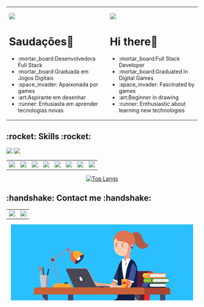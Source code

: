 <table align = "center">
        <tr>
                <td>
                        <div>
                                <p align = "left">
                                         <img src = "https://github.githubassets.com/images/icons/emoji/unicode/1f1e7-1f1f7.png?v8"/>                      
                                        <h1>Saudações👋</h1>
                        <ul>
                                <li>:mortar_board:Desenvolvedora Full Stack</li>
                                <li>:mortar_board:Graduada em Jogos Digitais</li>
                                <li>:space_invader: Apaixonada por games</li>
                                <li>:art:Aspirante em desenhar</li>
                                <li>:runner: Entusiasta em aprender tecnologias novas</li>
                                </div>
                </td>
                <td>
                        <div>
                                <p align = "left">
                                        <img src = "https://github.githubassets.com/images/icons/emoji/unicode/1f1fa-1f1f8.png?v8"/>
                                        <h1>Hi there👋</h1>
                        <ul>                
                                <li>:mortar_board:Full Stack Developer</li>
                                <li>:mortar_board:Graduated in Digital Games</li>
                                <li>:space_invader: Fascinated by games</li>
                                <li>:art:Beginner in drawing</li>
                                <li>:runner: Enthusiastic about learning new technologies</li>
                                
                       
                  
</table>         
<p align = "center">
<h2><bold> :rocket: Skills :rocket: </bold></h2> </p>
<p align = "left">
<a href = "">
<img src = "https://img.shields.io/github/followers/tatiantunes?style=social"/></a>
<a href = "">
<img src = "https://img.shields.io/github/watchers/tatiantunes/tatiantunes?style=social"/></a>
</p>
<table align = "center">
        <tr>
        <td>
            <div>
                <img src="https://img.shields.io/badge/Java-ED8B00?style=for-the-badge&logo=java&logoColor=white"/>
            </div>
        </td>
            <td>
                <div>
              <img src = "https://img.shields.io/badge/PHP-777BB4?style=for-the-badge&logo=php&logoColor=white" />
            </div>
        </td>
          <td>
            <div>
              <img src = "https://img.shields.io/badge/CSS3-1572B6?style=for-the-badge&logo=css3&logoColor=white" />
            </div>
        </td>
          <td>
            <div>
           <img src = 
                "https://img.shields.io/badge/HTML5-E34F26?style=for-the-badge&logo=html5&logoColor=white"/>
            </div>
        </td>
           <td>
            <div>
          <img src = "https://camo.githubusercontent.com/be7e031ad3e9583082c92bf654cbb7a80dd0a41d3318ef04048800115bdf04e0/68747470733a2f2f696d672e736869656c64732e696f2f62616467652f2d507974686f6e2d3866636664313f7374796c653d706c6173746963266c6f676f3d507974686f6e"/>
            </div>
        </td>
         <td>
            <div>
         <img src = "https://camo.githubusercontent.com/90a2f2eef5a9a6b15801e0b5b3c63f0a05ff51272a2a65ba3a0e337e89f9cb4d/68747470733a2f2f696d672e736869656c64732e696f2f62616467652f2d4769744875622d3138313731373f7374796c653d706c6173746963266c6f676f3d676974687562"/>
            </div>
        </td>
         <td>
            <div>
      <img src = "https://camo.githubusercontent.com/b85dffbd82a08945f5f2833e3a5e958ec894d31cd58ccc6192efe16957c5a5f2/68747470733a2f2f696d672e736869656c64732e696f2f62616467652f2d4a6176615363726970742d626c61636b3f7374796c653d706c6173746963266c6f676f3d6a617661736372697074"/>
            </div>
        </td>
          <td>
            <div>
    <img src = "https://camo.githubusercontent.com/e06b2c1d10250975f17992d147486a5efc58e89d735dbbd6e200301dd3d5bb90/68747470733a2f2f696d672e736869656c64732e696f2f62616467652f6d7973716c2d3434373941312e7376673f267374796c653d666f722d7468652d6261646765266c6f676f3d6d7973716c266c6f676f436f6c6f723d7768697465"/>
            </div>
        </td>
        </tr>
    </table>

<div align = "center">

[![Top Langs](https://github-readme-stats.vercel.app/api/top-langs/?username=tatiantunes&layout=compact)](https://github.com/tatiantunes/github-readme-stats)
</div>





<h2><bold>:handshake: Contact me :handshake:</bold></h2> 
<table align = "center">
        <tr>
        <td>
            <div>
               <a href = "https://www.facebook.com/tatiane.t.ant/">
<img src = "https://img.shields.io/badge/facebook-%231877F2.svg?&style=for-the-badge&logo=facebook&logoColor=white"/></a>
            </div>
        </td>
          <td>
            <div>
              <a href = "https://www.linkedin.com/in/tati-antunes/">
<img src="https://img.shields.io/badge/linkedin-%230077B5.svg?&style=for-the-badge&logo=linkedin&logoColor=white" /></a>
            </div>
        </td>        
      </tr>
 </table>       



<div align = "center">

![Gif](https://github.com/tatiantunes/tatiantunes/raw/main/menina.gif)
</div>








